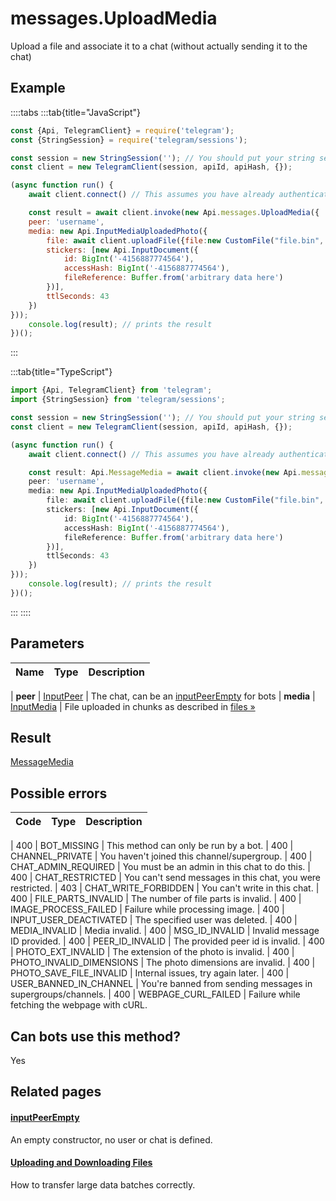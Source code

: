 # messages.UploadMedia

Upload a file and associate it to a chat (without actually sending it to the chat)



## Example

::::tabs
:::tab{title="JavaScript"}
```js
const {Api, TelegramClient} = require('telegram');
const {StringSession} = require('telegram/sessions');

const session = new StringSession(''); // You should put your string session here
const client = new TelegramClient(session, apiId, apiHash, {});

(async function run() {
    await client.connect() // This assumes you have already authenticated with .start()

    const result = await client.invoke(new Api.messages.UploadMedia({
    peer: 'username',
    media: new Api.InputMediaUploadedPhoto({
        file: await client.uploadFile({file:new CustomFile("file.bin", fs.statSync("../file.bin").size, "../file.bin"),workers:1}),
        stickers: [new Api.InputDocument({
            id: BigInt('-4156887774564'),
            accessHash: BigInt('-4156887774564'),
            fileReference: Buffer.from('arbitrary data here')
        })],
        ttlSeconds: 43
    })
}));
    console.log(result); // prints the result
})();
```
:::

:::tab{title="TypeScript"}
```ts
import {Api, TelegramClient} from 'telegram';
import {StringSession} from 'telegram/sessions';

const session = new StringSession(''); // You should put your string session here
const client = new TelegramClient(session, apiId, apiHash, {});

(async function run() {
    await client.connect() // This assumes you have already authenticated with .start()

    const result: Api.MessageMedia = await client.invoke(new Api.messages.UploadMedia({
    peer: 'username',
    media: new Api.InputMediaUploadedPhoto({
        file: await client.uploadFile({file:new CustomFile("file.bin", fs.statSync("../file.bin").size, "../file.bin"),workers:1}),
        stickers: [new Api.InputDocument({
            id: BigInt('-4156887774564'),
            accessHash: BigInt('-4156887774564'),
            fileReference: Buffer.from('arbitrary data here')
        })],
        ttlSeconds: 43
    })
}));
    console.log(result); // prints the result
})();
```
:::
::::



## Parameters

| Name | Type | Description |
| :--: | ---- | ----------- |

| **peer** | [InputPeer](https://core.telegram.org/type/InputPeer) | The chat, can be an [inputPeerEmpty](https://core.telegram.org/constructor/inputPeerEmpty) for bots 
| **media** | [InputMedia](https://core.telegram.org/type/InputMedia) | File uploaded in chunks as described in [files »](https://core.telegram.org/api/files) 


## Result

[MessageMedia](https://core.telegram.org/type/MessageMedia)



## Possible errors

| Code | Type | Description |
| :--: | ---- | ----------- |

| 400 | BOT\_MISSING | This method can only be run by a bot. 
| 400 | CHANNEL\_PRIVATE | You haven't joined this channel/supergroup. 
| 400 | CHAT\_ADMIN\_REQUIRED | You must be an admin in this chat to do this. 
| 400 | CHAT\_RESTRICTED | You can't send messages in this chat, you were restricted. 
| 403 | CHAT\_WRITE\_FORBIDDEN | You can't write in this chat. 
| 400 | FILE\_PARTS\_INVALID | The number of file parts is invalid. 
| 400 | IMAGE\_PROCESS\_FAILED | Failure while processing image. 
| 400 | INPUT\_USER\_DEACTIVATED | The specified user was deleted. 
| 400 | MEDIA\_INVALID | Media invalid. 
| 400 | MSG\_ID\_INVALID | Invalid message ID provided. 
| 400 | PEER\_ID\_INVALID | The provided peer id is invalid. 
| 400 | PHOTO\_EXT\_INVALID | The extension of the photo is invalid. 
| 400 | PHOTO\_INVALID\_DIMENSIONS | The photo dimensions are invalid. 
| 400 | PHOTO\_SAVE\_FILE\_INVALID | Internal issues, try again later. 
| 400 | USER\_BANNED\_IN\_CHANNEL | You're banned from sending messages in supergroups/channels. 
| 400 | WEBPAGE\_CURL\_FAILED | Failure while fetching the webpage with cURL. 


## Can bots use this method?

Yes

## Related pages

#### [inputPeerEmpty](https://core.telegram.org/constructor/inputPeerEmpty)

An empty constructor, no user or chat is defined.



#### [Uploading and Downloading Files](https://core.telegram.org/api/files)

How to transfer large data batches correctly.




